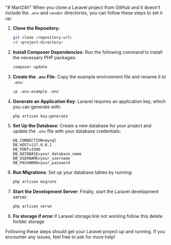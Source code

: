 "# Mart24h"
When you clone a Laravel project from GitHub and it doesn't include the `.env` and `vendor` directories, you can follow these steps to set it up:

1. **Clone the Repository**:

   ```bash
   git clone <repository-url>
   cd <project-directory>
   ```
2. **Install Composer Dependencies**:
   Run the following command to install the necessary PHP packages:

   ```bash
   composer update
   ```
3. **Create the `.env` File**:
   Copy the example environment file and rename it to `.env`:

   ```bash
   cp .env.example .env
   ```
4. **Generate an Application Key**:
   Laravel requires an application key, which you can generate with:

   ```bash
   php artisan key:generate
   ```
5. **Set Up the Database**:
   Create a new database for your project and update the `.env` file with your database credentials:

   ```env
   DB_CONNECTION=mysql
   DB_HOST=127.0.0.1
   DB_PORT=3306
   DB_DATABASE=your_database_name
   DB_USERNAME=your_username
   DB_PASSWORD=your_password
   ```
6. **Run Migrations**:
   Set up your database tables by running:

   ```bash
   php artisan migrate
   ```
7. **Start the Development Server**:
   Finally, start the Laravel development server:

   ```bash
   php artisan serve
   ```
8. **Fix storage if error**
   if Laravel storage:link not working follow this delete forlder storage

Following these steps should get your Laravel project up and running. If you encounter any issues, feel free to ask for more help!
